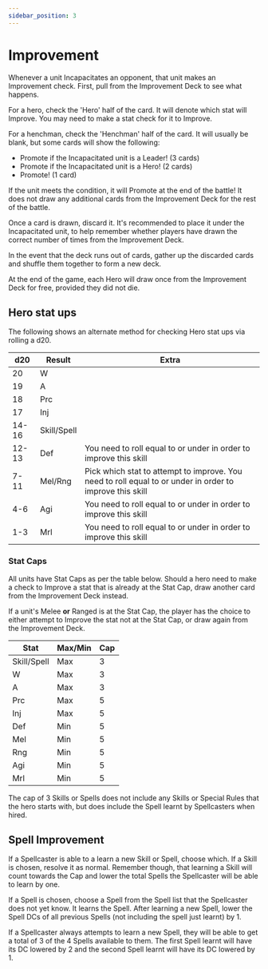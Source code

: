 ```yaml
---
sidebar_position: 3
---
```

# Improvement

Whenever a unit Incapacitates an opponent, that unit makes an Improvement check. First, pull from the Improvement Deck to see what happens.

For a hero, check the 'Hero' half of the card. It will denote which stat will Improve. You may need to make a stat check for it to Improve.

For a henchman, check the 'Henchman' half of the card. It will usually be blank, but some cards will show the following:

* Promote if the Incapacitated unit is a Leader! (3 cards)
* Promote if the Incapacitated unit is a Hero! (2 cards)
* Promote! (1 card)

If the unit meets the condition, it will Promote at the end of the battle! It does not draw any additional cards from the Improvement Deck for the rest of the battle.

Once a card is drawn, discard it. It's recommended to place it under the Incapacitated unit, to help remember whether players have drawn the correct number of times from the Improvement Deck.

In the event that the deck runs out of cards, gather up the discarded cards and shuffle them together to form a new deck.

At the end of the game, each Hero will draw once from the Improvement Deck for free, provided they did not die.
## Hero stat ups

The following shows an alternate method for checking Hero stat ups via rolling a d20.

| d20   | Result      | Extra                                                                                                    |
| ----- | ----------- | -------------------------------------------------------------------------------------------------------- |
| 20    | W           |                                                                                                          |
| 19    | A           |                                                                                                          |
| 18    | Prc         |                                                                                                          |
| 17    | Inj         |                                                                                                          |
| 14-16 | Skill/Spell |                                                                                                          |
| 12-13 | Def         | You need to roll equal to or under in order to improve this skill                                        |
| 7-11  | Mel/Rng     | Pick which stat to attempt to improve. You need to roll equal to or under in order to improve this skill |
| 4-6   | Agi         | You need to roll equal to or under in order to improve this skill                                        |
| 1-3   | Mrl         | You need to roll equal to or under in order to improve this skill                                        |


### Stat Caps

All units have Stat Caps as per the table below. Should a hero need to make a check to Improve a stat that is already at the Stat Cap, draw another card from the Improvement Deck instead.

If a unit's Melee **or** Ranged is at the Stat Cap, the player has the choice to either attempt to Improve the stat not at the Stat Cap, or draw again from the Improvement Deck.

| Stat        | Max/Min | Cap |
| ----------- | ------- | --- |
| Skill/Spell | Max     | 3   |
| W           | Max     | 3   |
| A           | Max     | 3   |
| Prc         | Max     | 5   |
| Inj         | Max     | 5   |
| Def         | Min     | 5   |
| Mel         | Min     | 5   |
| Rng         | Min     | 5   |
| Agi         | Min     | 5   |
| Mrl         | Min     | 5   |

The cap of 3 Skills or Spells does not include any Skills or Special Rules that the hero starts with, but does include the Spell learnt by Spellcasters when hired.

## Spell Improvement

If a Spellcaster is able to a learn a new Skill or Spell, choose which. If a Skill is chosen, resolve it as normal. Remember though, that learning a Skill will count towards the Cap and lower the total Spells the Spellcaster will be able to learn by one.

If a Spell is chosen, choose a Spell from the Spell list that the Spellcaster does not yet know. It learns the Spell. After learning a new Spell, lower the Spell DCs of all previous Spells (not including the spell just learnt) by 1.

If a Spellcaster always attempts to learn a new Spell, they will be able to get a total of 3 of the 4 Spells available to them. The first Spell learnt will have its DC lowered by 2 and the second Spell learnt will have its DC lowered by 1.